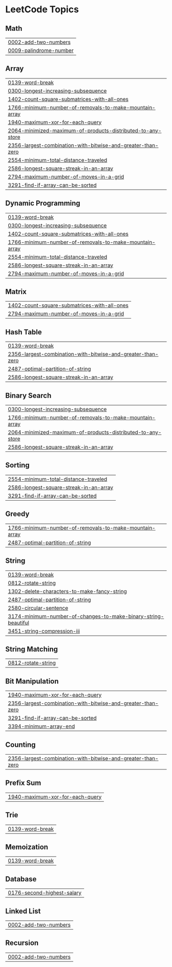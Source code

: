 
<!---LeetCode Topics Start-->
# LeetCode Topics
## Math
|  |
| ------- |
| [0002-add-two-numbers](https://github.com/Akarshj2003/Leet/tree/master/0002-add-two-numbers) |
| [0009-palindrome-number](https://github.com/Akarshj2003/Leet/tree/master/0009-palindrome-number) |
## Array
|  |
| ------- |
| [0139-word-break](https://github.com/Akarshj2003/Leet/tree/master/0139-word-break) |
| [0300-longest-increasing-subsequence](https://github.com/Akarshj2003/Leet/tree/master/0300-longest-increasing-subsequence) |
| [1402-count-square-submatrices-with-all-ones](https://github.com/Akarshj2003/Leet/tree/master/1402-count-square-submatrices-with-all-ones) |
| [1766-minimum-number-of-removals-to-make-mountain-array](https://github.com/Akarshj2003/Leet/tree/master/1766-minimum-number-of-removals-to-make-mountain-array) |
| [1940-maximum-xor-for-each-query](https://github.com/Akarshj2003/Leet/tree/master/1940-maximum-xor-for-each-query) |
| [2064-minimized-maximum-of-products-distributed-to-any-store](https://github.com/Akarshj2003/Leet/tree/master/2064-minimized-maximum-of-products-distributed-to-any-store) |
| [2356-largest-combination-with-bitwise-and-greater-than-zero](https://github.com/Akarshj2003/Leet/tree/master/2356-largest-combination-with-bitwise-and-greater-than-zero) |
| [2554-minimum-total-distance-traveled](https://github.com/Akarshj2003/Leet/tree/master/2554-minimum-total-distance-traveled) |
| [2586-longest-square-streak-in-an-array](https://github.com/Akarshj2003/Leet/tree/master/2586-longest-square-streak-in-an-array) |
| [2794-maximum-number-of-moves-in-a-grid](https://github.com/Akarshj2003/Leet/tree/master/2794-maximum-number-of-moves-in-a-grid) |
| [3291-find-if-array-can-be-sorted](https://github.com/Akarshj2003/Leet/tree/master/3291-find-if-array-can-be-sorted) |
## Dynamic Programming
|  |
| ------- |
| [0139-word-break](https://github.com/Akarshj2003/Leet/tree/master/0139-word-break) |
| [0300-longest-increasing-subsequence](https://github.com/Akarshj2003/Leet/tree/master/0300-longest-increasing-subsequence) |
| [1402-count-square-submatrices-with-all-ones](https://github.com/Akarshj2003/Leet/tree/master/1402-count-square-submatrices-with-all-ones) |
| [1766-minimum-number-of-removals-to-make-mountain-array](https://github.com/Akarshj2003/Leet/tree/master/1766-minimum-number-of-removals-to-make-mountain-array) |
| [2554-minimum-total-distance-traveled](https://github.com/Akarshj2003/Leet/tree/master/2554-minimum-total-distance-traveled) |
| [2586-longest-square-streak-in-an-array](https://github.com/Akarshj2003/Leet/tree/master/2586-longest-square-streak-in-an-array) |
| [2794-maximum-number-of-moves-in-a-grid](https://github.com/Akarshj2003/Leet/tree/master/2794-maximum-number-of-moves-in-a-grid) |
## Matrix
|  |
| ------- |
| [1402-count-square-submatrices-with-all-ones](https://github.com/Akarshj2003/Leet/tree/master/1402-count-square-submatrices-with-all-ones) |
| [2794-maximum-number-of-moves-in-a-grid](https://github.com/Akarshj2003/Leet/tree/master/2794-maximum-number-of-moves-in-a-grid) |
## Hash Table
|  |
| ------- |
| [0139-word-break](https://github.com/Akarshj2003/Leet/tree/master/0139-word-break) |
| [2356-largest-combination-with-bitwise-and-greater-than-zero](https://github.com/Akarshj2003/Leet/tree/master/2356-largest-combination-with-bitwise-and-greater-than-zero) |
| [2487-optimal-partition-of-string](https://github.com/Akarshj2003/Leet/tree/master/2487-optimal-partition-of-string) |
| [2586-longest-square-streak-in-an-array](https://github.com/Akarshj2003/Leet/tree/master/2586-longest-square-streak-in-an-array) |
## Binary Search
|  |
| ------- |
| [0300-longest-increasing-subsequence](https://github.com/Akarshj2003/Leet/tree/master/0300-longest-increasing-subsequence) |
| [1766-minimum-number-of-removals-to-make-mountain-array](https://github.com/Akarshj2003/Leet/tree/master/1766-minimum-number-of-removals-to-make-mountain-array) |
| [2064-minimized-maximum-of-products-distributed-to-any-store](https://github.com/Akarshj2003/Leet/tree/master/2064-minimized-maximum-of-products-distributed-to-any-store) |
| [2586-longest-square-streak-in-an-array](https://github.com/Akarshj2003/Leet/tree/master/2586-longest-square-streak-in-an-array) |
## Sorting
|  |
| ------- |
| [2554-minimum-total-distance-traveled](https://github.com/Akarshj2003/Leet/tree/master/2554-minimum-total-distance-traveled) |
| [2586-longest-square-streak-in-an-array](https://github.com/Akarshj2003/Leet/tree/master/2586-longest-square-streak-in-an-array) |
| [3291-find-if-array-can-be-sorted](https://github.com/Akarshj2003/Leet/tree/master/3291-find-if-array-can-be-sorted) |
## Greedy
|  |
| ------- |
| [1766-minimum-number-of-removals-to-make-mountain-array](https://github.com/Akarshj2003/Leet/tree/master/1766-minimum-number-of-removals-to-make-mountain-array) |
| [2487-optimal-partition-of-string](https://github.com/Akarshj2003/Leet/tree/master/2487-optimal-partition-of-string) |
## String
|  |
| ------- |
| [0139-word-break](https://github.com/Akarshj2003/Leet/tree/master/0139-word-break) |
| [0812-rotate-string](https://github.com/Akarshj2003/Leet/tree/master/0812-rotate-string) |
| [1302-delete-characters-to-make-fancy-string](https://github.com/Akarshj2003/Leet/tree/master/1302-delete-characters-to-make-fancy-string) |
| [2487-optimal-partition-of-string](https://github.com/Akarshj2003/Leet/tree/master/2487-optimal-partition-of-string) |
| [2580-circular-sentence](https://github.com/Akarshj2003/Leet/tree/master/2580-circular-sentence) |
| [3174-minimum-number-of-changes-to-make-binary-string-beautiful](https://github.com/Akarshj2003/Leet/tree/master/3174-minimum-number-of-changes-to-make-binary-string-beautiful) |
| [3451-string-compression-iii](https://github.com/Akarshj2003/Leet/tree/master/3451-string-compression-iii) |
## String Matching
|  |
| ------- |
| [0812-rotate-string](https://github.com/Akarshj2003/Leet/tree/master/0812-rotate-string) |
## Bit Manipulation
|  |
| ------- |
| [1940-maximum-xor-for-each-query](https://github.com/Akarshj2003/Leet/tree/master/1940-maximum-xor-for-each-query) |
| [2356-largest-combination-with-bitwise-and-greater-than-zero](https://github.com/Akarshj2003/Leet/tree/master/2356-largest-combination-with-bitwise-and-greater-than-zero) |
| [3291-find-if-array-can-be-sorted](https://github.com/Akarshj2003/Leet/tree/master/3291-find-if-array-can-be-sorted) |
| [3394-minimum-array-end](https://github.com/Akarshj2003/Leet/tree/master/3394-minimum-array-end) |
## Counting
|  |
| ------- |
| [2356-largest-combination-with-bitwise-and-greater-than-zero](https://github.com/Akarshj2003/Leet/tree/master/2356-largest-combination-with-bitwise-and-greater-than-zero) |
## Prefix Sum
|  |
| ------- |
| [1940-maximum-xor-for-each-query](https://github.com/Akarshj2003/Leet/tree/master/1940-maximum-xor-for-each-query) |
## Trie
|  |
| ------- |
| [0139-word-break](https://github.com/Akarshj2003/Leet/tree/master/0139-word-break) |
## Memoization
|  |
| ------- |
| [0139-word-break](https://github.com/Akarshj2003/Leet/tree/master/0139-word-break) |
## Database
|  |
| ------- |
| [0176-second-highest-salary](https://github.com/Akarshj2003/Leet/tree/master/0176-second-highest-salary) |
## Linked List
|  |
| ------- |
| [0002-add-two-numbers](https://github.com/Akarshj2003/Leet/tree/master/0002-add-two-numbers) |
## Recursion
|  |
| ------- |
| [0002-add-two-numbers](https://github.com/Akarshj2003/Leet/tree/master/0002-add-two-numbers) |
<!---LeetCode Topics End-->
